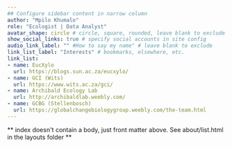 ```yaml
---
## Configure sidebar content in narrow column
author: "Mpilo Khumalo"
role: "Ecologist | Data Analyst"
avatar_shape: circle # circle, square, rounded, leave blank to exclude
show_social_links: true # specify social accounts in site config
audio_link_label: "" #How to say my name" # leave blank to exclude
link_list_label: "Interests" # bookmarks, elsewhere, etc.
link_list:
- name: EucXylo
  url: https://blogs.sun.ac.za/eucxylo/
- name: GCI (Wits)
  url: https://www.wits.ac.za/gci/
- name: Archibald Ecology Lab
  url: http://archibaldlab.weebly.com/
- name: GCBG (Stellenbosch)
  url: https://globalchangebiologygroup.weebly.com/the-team.html
---
```


** index doesn't contain a body, just front matter above.
See about/list.html in the layouts folder **
